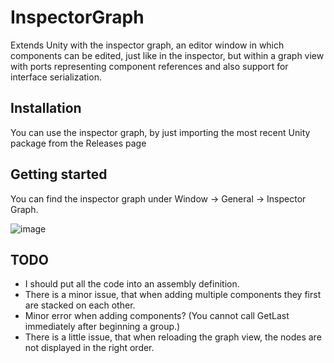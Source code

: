 # InspectorGraph
Extends Unity with the inspector graph, an editor window in which components can be edited, just like in the inspector, but within a graph view with ports representing component references and also support for interface serialization.

## Installation
You can use the inspector graph, by just importing the most recent Unity package from the Releases page

## Getting started
You can find the inspector graph under Window -> General -> Inspector Graph. 

![image](https://github.com/user-attachments/assets/b8cb8c05-1800-4d18-82ca-03638298ccd3)


## TODO

* I should put all the code into an assembly definition.
* There is a minor issue, that when adding multiple components they first are stacked on each other.
* Minor error when adding components? (You cannot call GetLast immediately after beginning a group.)
* There is a little issue, that when reloading the graph view, the nodes are not displayed in the right order.
